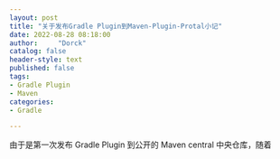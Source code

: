 ```yaml
---
layout: post
title: "关于发布Gradle Plugin到Maven-Plugin-Protal小记"
date: 2022-08-28 08:18:00
author:     "Dorck"
catalog: false
header-style: text
published: false
tags: 
- Gradle Plugin
- Maven
categories: 
- Gradle

---
```


由于是第一次发布 Gradle Plugin 到公开的 Maven central 中央仓库，随着